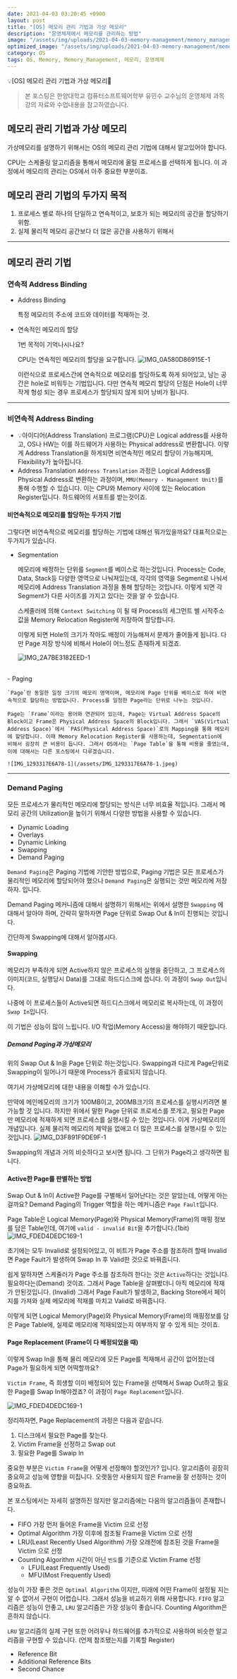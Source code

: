 ```yaml
---
date: 2021-04-03 03:20:45 +0900
layout: post
title: "[OS] 메모리 관리 기법과 가상 메모리"
description: "운영체제에서 메모리를 관리하는 방법"
image: "/assets/img/uploads/2021-04-03-memory-management/memory_management_img.jpg"
optimized_image: "/assets/img/uploads/2021-04-03-memory-management/memory_management_img.jpg"
category: OS
tags: OS, Memory, Memory_Management, 메모리, 운영체제
---
```


<p class="callout"> 💡[OS] 메모리 관리 기법과 가상 메모리</p>

> 본 포스팅은 한양대학교 컴퓨터소프트웨어학부 유민수 교수님의 운영체제 과목 강의 자료와 수업내용을 참고하였습니다.

## 메모리 관리 기법과 가상 메모리

가상메모리를 설명하기 위해서는 OS의 메모리 관리 기법에 대해서 알고있어야 합니다.

CPU는 스케줄링 알고리즘을 통해서 메모리에 올릴 프로세스를 선택하게 됩니다. 이 과정에서 메모리의 관리는 OS에서 아주 중요한 부분이죠.

## 메모리 관리 기법의 두가지 목적

1. 프로세스 별로 하나의 단일하고 연속적이고, 보호가 되는 메모리의 공간을 할당하기 위함.
2. 실제 물리적 메모리 공간보다 더 많은 공간을 사용하기 위해서

---
## 메모리 관리 기법
### 연속적 Address Binding

- Address Binding

    특정 메모리의 주소에 코드와 데이터를 적재하는 것.

- 연속적인 메모리의 할당

    1번 목적이 기억나시나요?

    CPU는 연속적인 메모리의 할당을 요구합니다.
    ![IMG_0A580D86915E-1](/assets/IMG_0A580D86915E-1.jpeg)

    이런식으로 프로세스간에 연속적으로 메모리를 할당하도록 하게 되어있고, 남는 공간은 hole로 비워두는 기법입니다. 다만 연속적 메모리 할당의 단점은 Hole이 너무 작게 형성 되는 경우 프로세스가 할당되지 않게 되어 낭비가 됩니다.

---

### 비연속적 Address Binding

- 💡아이디어(Address Translation)
    프로그램(CPU)은 Logical address를 사용하고, OS나 HW는 이를 하드웨어가 사용하는 Physical address로 변환합니다. 이렇게 Address Translation을 하게되면 비연속적인 메모리 할당이 가능해지며, Flexibility가 높아집니다.
    <br>
- Address Translation
    `Address Translation` 과정은 Logical Address를 Physical Address로 변환하는 과정이며, `MMU(Memory - Management Unit)`를 통해 수행할 수 있습니다. 이는 CPU와 Memory 사이에 있는 Relocation Register입니다. 하드웨어의 서포트를 받는것이죠.

#### 비연속적으로 메모리를 할당하는 두가지 기법
그렇다면 비연속적으로 메모리를 할당하는 기법에 대해선 뭐가있을까요? 대표적으로는 두가지가 있습니다.

- Segmentation

    메모리에 배정하는 단위를 `Segment`를 베이스로 하는것입니다. Process는 Code, Data, Stack등 다양한 영역으로 나눠져있는데, 각각의 영역을 Segment로 나눠서 메모리에 Address Translation 과정을 통해 할당하는 것입니다. 이렇게 되면 각 Segment가 다른 사이즈를 가지고 있다는 것을 알 수 있습니다.

    스케줄러에 의해 `Context Switching` 이 될 때 Process의 세그먼트 별 시작주소 값을 Memory Relocation Register에 저장하여 할당합니다.

    이렇게 되면 Hole의 크기가 작아도 배정이 가능해져서 문제가 줄어들게 됩니다. 다만 Page 저장 방식에 비해서 Hole이 어느정도 존재하게 되겠죠.

    ![IMG_2A7BE3182EED-1](/assets/IMG_2A7BE3182EED-1.jpeg)
<br>  
- Paging

    `Page`란 동일한 일정 크기의 메모리 영역이며, 메모리에 Page 단위를 베이스로 하여 비연속적으로 할당하는 방법입니다. Process를 일정한 Page라는 단위로 나누는 것입니다.

    Page는 `Frame`이라는 용어와 연관되어 있는데, Page는 Virtual Address Space의 Block이고 Frame은 Physical Address Space의 Block입니다. 그래서 `VAS(Virtual Address Space)`에서 `PAS(Physical Address Space)`로의 Mapping을 통홰 메모리에 할당합니다. 이때 Memory Relocation Register를 사용하는데, Segmentation에 비해서 굉장히 큰 비용이 듭니다. 그래서 OS에서는 `Page Table`을 통해 비용을 줄였는데, 이에 대해서는 다른 포스팅에서 다루겠습니다.

    ![IMG_1293317E6A78-1](/assets/IMG_1293317E6A78-1.jpeg)

---

### Demand Paging
모든 프로세스가 물리적인 메모리에 할당되는 방식은 너무 비효율 적입니다. 그래서 메모리 공간의 Utilization을 높이기 위해서 다양한 방법을 사용할 수 있습니다.

* Dynamic Loading
* Overlays
* Dynamic Linking
* Swapping
* Demand Paging

`Demand Paging`은 Paging 기법에 기안한 방법으로, Paging 기법은 모든 프로세스가 물리적인 메모리에 할당되어야 했으나 `Demand Paging`은 <span class="ud-red">실행되는 것만 메모리에 저장하자.</span> 입니다.

Demand Paging 메커니즘에 대해서 설명하기 위해서는 위에서 설명한 `Swapping` 에 대해서 알아야 하며, 간략히 말하자면 Page 단위로 Swap Out & In이 진행되는 것입니다.

간단하게 Swapping에 대해서 알아봅시다.

#### Swapping
메모리가 부족하게 되면 Active하지 않은 프로세스의 실행을 중단하고, 그 프로세스의 이미지(코드, 실행당시 Data)를 그대로 하드디스크에 씁니다. 이 과정이 `Swap Out`입니다.

나중에 이 프로세스들이 Active되면 하드디스크에서 메모리로 복사하는데, 이 과정이 `Swap In`입니다.

이 기법은 성능이 많이 느립니다. I/O 작업(Memory Access)을 해야하기 때문입니다.

##### Demand Paging과 가상메모리
위의 Swap Out & In을 Page 단위로 하는것입니다. Swapping과 다르게 Page단위로 Swapping이 일어나기 때문에 Process가 종료되지 않습니다.

여기서 가상메모리에 대한 내용을 이해할 수가 있습니다.

만약에 메인메모리의 크기가 100MB이고, 200MB크기의 프로세스를 실행시키려면 불가능할 것 입니다. 하지만 위에서 말한 Page 단위로 프로세스를 쪼개고, 필요한 Page만 메모리에 적재하게 되면 프로세스를 실행시킬 수 있는 것입니다. 이게 가상메모리의 개념입니다. 실제 물리적 메모리의 제약을 없애고 더 많은 프로세스를 실행시킬 수 있는 것입니다.
![IMG_D3F891F9DE9F-1](/assets/IMG_D3F891F9DE9F-1.jpeg)

Swapping의 개념과 거의 비슷하다고 보시면 됩니다. 그 단위가 Page라고 생각하면 됩니다.

#### Active한 Page를 판별하는 방법
Swap Out & In이 Active한 Page를 구별해서 일어난다는 것은 알았는데, 어떻게 아는걸까요?
Demand Paging의 Trigger 역할을 하는 메커니즘은 `Page Fault`입니다.

Page Table은 Logical Memory(Page)와 Physical Memory(Frame)의 매핑 정보를 담은 Table인데, 여기에 `valid - invalid Bit`을 추가합니다.(1bit)
![IMG_FDED4DEDC169-1](/assets/IMG_FDED4DEDC169-1.jpeg)

초기에는 모두 Invalid로 설정되어있고, 이 비트가 Page 주소를 참조하려 할때 Invalid면 Page Fault가 발생하여 Swap In 후 Valid한 것으로 바꿔줍니다.

쉽게 말하자면 스케줄러가 Page 주소를 참조하려 한다는 것은 `Active`하다는 것입니다. 필요하다는(Demand) 것이죠. 그래서 Page Table을 살펴봤더니 아직 메모리에 적재가 안된것입니다. (Invalid) 그래서 Page Fault가 발생하고, Backing Store에서 페이지를 가져와 실제 메모리에 적재를 마치고 Valid로 바꿔줍니다.

이렇게 되면 Logical Memory(Page)와 Physical Memory(Frame)의 매핑정보를 담은 Page Table에, 실제로 메모리에 적재되었는지 여부까지 알 수 있게 되는 것이죠.

#### Page Replacement (Frame이 다 배정되었을 때)
이렇게 Swap In을 통해 물리 메모리에 모든 Page를 적재해서 공간이 없어졌는데 Page가 필요하게 되면 어떡할까요?

`Victim Frame`, 즉 희생할 이미 배정되어 있는 Frame을 선택해서 Swap Out하고 필요한 Page를 Swap In해야겠죠? 이 과정이 `Page Replacement`입니다.

![IMG_FDED4DEDC169-1](/assets/IMG_FDED4DEDC169-1_oq2d50n87.jpeg)

정리하자면, Page Replacement의 과정은 다음과 같습니다.
  1. 디스크에서 필요한 Page를 찾는다.
  2. Victim Frame을 선정하고 Swap out
  3. 필요한 Page를 Swaip In

중요한 부분은 `Victim Frame`을 어떻게 선정해야 할것인가? 입니다. 알고리즘이 굉장히 중요하고 성능에 영향을 미칩니다. 오랫동안 사용되지 않은 Frame을 잘 선정하는 것이 중요하죠.

본 포스팅에서는 자세히 설명하진 않지만 알고리즘에는 다음의 알고리즘들이 존재합니다.

* FIFO
  가장 먼저 들어온 Frame을 Victim 으로 선정
* Optimal Algorithm
  가장 이후에 참조될 Frame을 Victim 으로 선정
* LRU(Least Recently Used Algorithm)
  가장 오래전에 참조된 것을 Frame을 Victim 으로 선정
* Counting Algorithm
  시간이 아닌 `빈도`를 기준으로 Victim Frame 선정
  * LFU(Least Frequently Used)
  * MFU(Most Frequently Used)

성능이 가장 좋은 것은 `Optimal Algorithm` 이지만, 미래에 어떤 Frame이 설정될 지는 알 수 없어서 구현이 어렵습니다. 그래서 성능을 비교하기 위해 사용합니다. `FIFO` 알고리즘은 성능이 안좋고, `LRU` 알고리즘은 가장 성능이 좋습니다. Counting Algorithm은 흔하지 않습니다.

`LRU` 알고리즘의 실제 구현 또한 어려우나 하드웨어를 추가적으로 사용하여 비슷한 알고리즘을 구현할 수 있습니다. (언제 참조됐는지를 기록할 Register)

* Reference Bit
* Additional Reference Bits
* Second Chance

